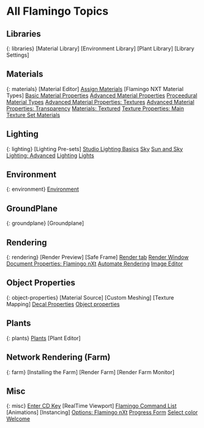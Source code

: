 ---
---

# All Flamingo Topics

## Libraries
{: libraries}
 [Material Library]
 [Environment Library]
 [Plant Library]
 [Library Settings]

## Materials
{: materials}
 [Material Editor]
 [Assign Materials](materials-tab.html)
 [Flamingo NXT Material Types]
 [Basic Material Properties](simple-material-properties.html)
 [Advanced Material Properties](advanced-material-properties-main.html) 
 [Proceedural Material Types](procedural-materials.html)
    [Advanced Material Properties: Textures](advanced-material-properties-textures.html) 
    [Advanced Material Properties: Transparency](advanced-material-properties-transparency.html) 
 [Materials: Textured](texture-properties-main.html) 
 [Texture Properties: Main](texture-properties-main.html) 
 [Texture Set Materials](texture-set-materials.html) 

## Lighting
{: lighting}
 [Lighting Pre-sets]
 [Studio Lighting Basics](studio-lighting-basics.html) 
 [Sky](sun-and-sky-tabs.html) 
 [Sun and Sky](sun-and-sky-tabs.html) 
 [Lighting: Advanced](lighting-advanced-tab.html) 
 [Lighting](lighting-tab.html) 
 [Lights](lights-tab.html) 

## Environment
{: environment}
 [Environment](environment-tab.html)

## GroundPlane
{: groundplane}
 [Groundplane]

## Rendering
{: rendering}
 [Render Preview]
 [Safe Frame]
 [Render tab](render-tab.html) 
 [Render Window](render-window.html) 
 [Document Properties: Flamingo nXt](documentproperties-flamingo.html) 
 [Automate Rendering](automate-rendering.html) 
 [Image Editor](image-editor.html) 

## Object Properties
{: object-properties}
 [Material Source]
 [Custom Meshing]
 [Texture Mapping]
 [Decal Properties](properties-decal.html) 
 [Object properties](properties-object.html) 

## Plants
{: plants}
 [Plants](plants.html)
 [Plant Editor]

## Network Rendering (Farm)
{: farm}
 [Installing the Farm]
 [Render Farm]
 [Render Farm Monitor]

## Misc
{: misc}
 [Enter CD Key](enter-cd-key.html)
 [RealTime Viewport] 
 [Flamingo Command List](flamingo-command-list.html) 
 [Animations]
 [Instancing]
 [Options: Flamingo nXt](options-flamingo.html) 
 [Progress Form](progress-form.html) 
 [Select color](select-color.html) 
 [Welcome](welcome.html) 

 
